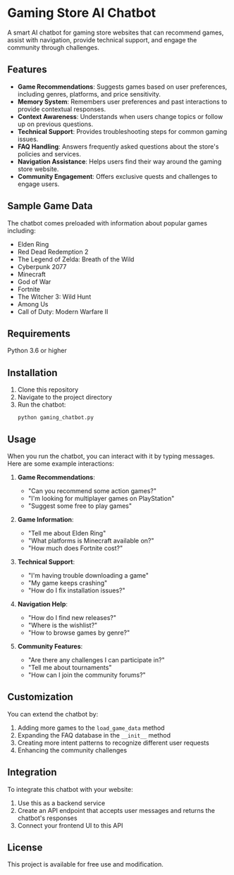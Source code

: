 # Gaming Store AI Chatbot

A smart AI chatbot for gaming store websites that can recommend games, assist with navigation, provide technical support, and engage the community through challenges.

## Features

- **Game Recommendations**: Suggests games based on user preferences, including genres, platforms, and price sensitivity.
- **Memory System**: Remembers user preferences and past interactions to provide contextual responses.
- **Context Awareness**: Understands when users change topics or follow up on previous questions.
- **Technical Support**: Provides troubleshooting steps for common gaming issues.
- **FAQ Handling**: Answers frequently asked questions about the store's policies and services.
- **Navigation Assistance**: Helps users find their way around the gaming store website.
- **Community Engagement**: Offers exclusive quests and challenges to engage users.

## Sample Game Data

The chatbot comes preloaded with information about popular games including:
- Elden Ring
- Red Dead Redemption 2
- The Legend of Zelda: Breath of the Wild
- Cyberpunk 2077
- Minecraft
- God of War
- Fortnite
- The Witcher 3: Wild Hunt
- Among Us
- Call of Duty: Modern Warfare II

## Requirements

Python 3.6 or higher

## Installation

1. Clone this repository
2. Navigate to the project directory
3. Run the chatbot:
   ```
   python gaming_chatbot.py
   ```

## Usage

When you run the chatbot, you can interact with it by typing messages. Here are some example interactions:

1. **Game Recommendations**:
   - "Can you recommend some action games?"
   - "I'm looking for multiplayer games on PlayStation"
   - "Suggest some free to play games"

2. **Game Information**:
   - "Tell me about Elden Ring"
   - "What platforms is Minecraft available on?"
   - "How much does Fortnite cost?"

3. **Technical Support**:
   - "I'm having trouble downloading a game"
   - "My game keeps crashing"
   - "How do I fix installation issues?"

4. **Navigation Help**:
   - "How do I find new releases?"
   - "Where is the wishlist?"
   - "How to browse games by genre?"

5. **Community Features**:
   - "Are there any challenges I can participate in?"
   - "Tell me about tournaments"
   - "How can I join the community forums?"

## Customization

You can extend the chatbot by:

1. Adding more games to the `load_game_data` method
2. Expanding the FAQ database in the `__init__` method
3. Creating more intent patterns to recognize different user requests
4. Enhancing the community challenges

## Integration

To integrate this chatbot with your website:

1. Use this as a backend service
2. Create an API endpoint that accepts user messages and returns the chatbot's responses
3. Connect your frontend UI to this API

## License

This project is available for free use and modification. 